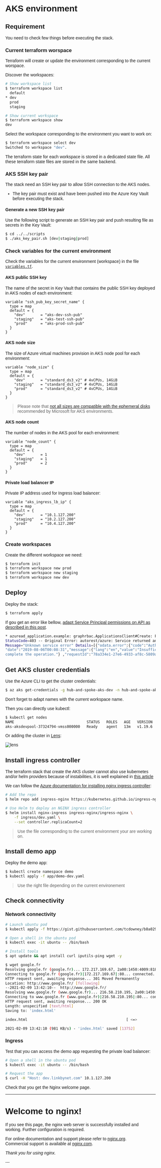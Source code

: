# AKS environment

## Requirement

You need to check few things before executing the stack.

### Current terraform worspace

Terraform will create or update the environment corresponding to the current worspace.

Discover the workspaces:

```bash
# Show workspace list
$ terraform workspace list
  default
* dev
  prod
  staging

# Show current workspace
$ terraform workspace show
dev
```

Select the workspace corresponding to the environment you want to work on:

```bash
$ terraform workspace select dev
Switched to workspace "dev".
```

The terraform state for each workspace is stored in a dedicated state file.
All these terraform state files are stored in the same backend.

### AKS SSH key pair

The stack need an SSH key pair to allow SSH connection to the AKS nodes.

- The key pair must exist and have been pushed into the Azure Key Vault before executing the stack.

#### Generate a new SSH key pair

Use the following script to generate an SSH key pair and push resulting file as secrets in the Key Vault:

```bash
$ cd ../../scripts
$ ./aks_key_pair.sh [dev|staging|prod]
```

### Check variables for the current environment

Check the variables for the current environment (workspace) in the file [`variables.tf`](variables.tf).

#### AKS public SSH key

The name of the secret in Key Vault that contains the public SSH key deployed in AKS nodes of each environment:

```hcl
variable "ssh_pub_key_secret_name" {
  type = map
  default = {
    "dev"       = "aks-dev-ssh-pub"
    "staging"   = "aks-test-ssh-pub"
    "prod"      = "aks-prod-ssh-pub"
  }
}
```

#### AKS node size

The size of Azure virtual machines provision in AKS node pool for each environment:

```hcl
variable "node_size" {
  type = map
  default = {
    "dev"       = "standard_ds3_v2" # 4vCPUs, 14GiB
    "staging"   = "standard_ds3_v2" # 4vCPUs, 14GiB
    "prod"      = "standard_ds3_v2" # 4vCPUs, 14GiB
  }
}
```

> Please note that [not all sizes are compatible with the ephemeral disks](https://docs.microsoft.com/en-us/azure/virtual-machines/ephemeral-os-disks) recommended by Microsoft for AKS environments.

#### AKS node count

The number of nodes in the AKS pool for each environment:

```hcl
variable "node_count" {
  type = map
  default = {
    "dev"       = 1
    "staging"   = 1
    "prod"      = 2
  }
}
```

#### Private load balancer IP

Private IP address used for Ingress load balancer:

```hcl
variable "aks_ingress_lb_ip" {
  type = map
  default = {
    "dev"       = "10.1.127.200"
    "staging"   = "10.2.127.200"
    "prod"      = "10.4.127.200"
  }
}
```

### Create workspaces

Create the different workspace we need:

```bash
$ terraform init
$ terraform workspace new prod
$ terraform workspace new staging
$ terraform workspace new dev
```

## Deploy

Deploy the stack:

```bash
$ terraform apply
```

If gou get an error like bellow, [adapt Service Principal permissions on API as described in this post](https://github.com/hashicorp/terraform-provider-azuread/issues/131).

```bash
* azuread_application.example: graphrbac.ApplicationsClient#Create: Failure responding to request: 
StatusCode=403 -- Original Error: autorest/azure: Service returned an error. Status=403 Code="Unknown" 
Message="Unknown service error" Details=[{"odata.error":{"code":"Authorization_RequestDenied",
"date":"2019-08-06T00:08:31","message":{"lang":"en","value":"Insufficient privileges to 
complete the operation."} ,"requestId":"78a334e1-27e6-4933-af8c-5809a08e384b"}}]
```

## Get AKS cluster credentials

Use the Azure CLI to get the cluster credentials:

```bash
$ az aks get-credentials -g hub-and-spoke-aks-dev -n hub-and-spoke-aks-dev -a --overwrite
```

Don't forget to adapt names with the current workspace name.

Then you can directly use kubectl:

```bash
$ kubectl get nodes
NAME                                 STATUS   ROLES   AGE   VERSION
aks-aksdevpool-37324794-vmss000000   Ready    agent   13m   v1.19.6
```

Or adding the cluster in [Lens](https://www.mirantis.com/software/lens/):

![lens](../../docs/img/lens.png)

## Install ingress controller

The terraform stack that create the AKS cluster cannot also use kubernetes and/or helm providers because of instabilities, it is well explained in [this article](https://itnext.io/terraform-dont-use-kubernetes-provider-with-your-cluster-resource-d8ec5319d14a)

We can follow the [Azure documentation for installing nginx ingress controller](https://docs.microsoft.com/en-us/azure/aks/ingress-internal-ip#create-an-ingress-controller):

```bash
# Add the repo
$ helm repo add ingress-nginx https://kubernetes.github.io/ingress-nginx

# Use Helm to deploy an NGINX ingress controller
$ helm install nginx-ingress ingress-nginx/ingress-nginx \
    -f ingress/dev.yaml \
    --set controller.replicaCount=2
```

> Use the file corresponding to the current environment your are working on.

## Install demo app

Deploy the demo app:

```bash
$ kubectl create namespace demo
$ kubectl apply -f app/demo-dev.yaml
```

> Use the right file depending on the current environement

## Check connectivity

### Network connectivity

```bash
# Launch ubuntu pod
$ kubectl apply -f https://gist.githubusercontent.com/tcdowney/b8a0297241b74f94ef1fc6627f7ea69a/raw/eaae035f5adca37ca00d4a49f1c1958fe3db89e3/ubuntu-sleep.yaml

# Open a shell in the ubuntu pod
$ kubectl exec -it ubuntu -- /bin/bash

# Install tools
$ apt update && apt install curl iputils-ping wget -y

$ wget google.fr
Resolving google.fr (google.fr)... 172.217.169.67, 2a00:1450:4009:818::2003
Connecting to google.fr (google.fr)|172.217.169.67|:80... connected.
HTTP request sent, awaiting response... 301 Moved Permanently
Location: http://www.google.fr/ [following]
--2021-02-09 13:42:10--  http://www.google.fr/
Resolving www.google.fr (www.google.fr)... 216.58.210.195, 2a00:1450:4009:81a::2003
Connecting to www.google.fr (www.google.fr)|216.58.210.195|:80... connected.
HTTP request sent, awaiting response... 200 OK
Length: unspecified [text/html]
Saving to: 'index.html'

index.html                                             [ <=>                                                                                                            ]  13.43K  --.-KB/s    in 0.01s

2021-02-09 13:42:10 (981 KB/s) - 'index.html' saved [13752]

```

### Ingress

Test that you can access the demo app requesting the private load balancer:

```bash
# Open a shell in the ubuntu pod
$ kubectl exec -it ubuntu -- /bin/bash

# Request the app 
$ curl -H "Host: dev.linkbynet.com" 10.1.127.200
```

Check that you get the Nginx welcome page.

---
<!DOCTYPE html>
<html>
<head>
<title>Welcome to nginx!</title>
<style>
    body {
        width: 35em;
        margin: 0 auto;
        font-family: Tahoma, Verdana, Arial, sans-serif;
    }
</style>
</head>
<body>
<h1>Welcome to nginx!</h1>
<p>If you see this page, the nginx web server is successfully installed and
working. Further configuration is required.</p>

<p>For online documentation and support please refer to
<a href="http://nginx.org/">nginx.org</a>.<br/>
Commercial support is available at
<a href="http://nginx.com/">nginx.com</a>.</p>

<p><em>Thank you for using nginx.</em></p>
</body>
</html>
---
